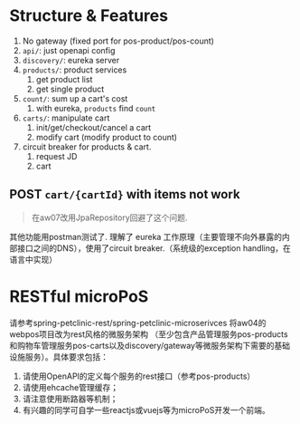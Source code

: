 # Structure & Features

1. No gateway (fixed port for pos-product/pos-count)
2. `api/`: just openapi config
3. `discovery/`: eureka server
4. `products/`: product services 
   1. get product list
   2. get single product
5. `count/`: sum up a cart's cost
   1. with eureka, `products` find `count` 
6. `carts/`: manipulate cart
   1. init/get/checkout/cancel a cart
   2. modify cart (modify product to count)
7. circuit breaker for products & cart.
   1. request JD
   2. cart

## POST `cart/{cartId}` with items not work

> 在aw07改用JpaRepository回避了这个问题.

<!-- 一直报这个错误，没有弄清楚原因。感觉是在说，在update cart时，cascading insert cart item时，主键不能为null，但明明Item的id设置成了自增长，应该自行增加.

```
[Request processing failed; nested exception is org.springframework.dao.DataIntegrityViolationException: could not execute statement; SQL [n/a]; constraint [null]; nested exception is org.hibernate.exception.ConstraintViolationException: could not execute statement] with root cause

org.h2.jdbc.JdbcSQLIntegrityConstraintViolationException: NULL not allowed for column "ITEMS_ID"; SQL statement:
insert into items (id, cart_id, product_id, product_name, quantity, unit_price) values (default, ?, ?, ?, ?, ?) [23502-200]
``` -->

其他功能用postman测试了. 理解了 eureka 工作原理（主要管理不向外暴露的内部接口之间的DNS），使用了circuit breaker.（系统级的exception handling，在语言中实现）

# RESTful microPoS

请参考spring-petclinic-rest/spring-petclinic-microserivces 将aw04的webpos项目改为rest风格的微服务架构
（至少包含产品管理服务pos-products和购物车管理服务pos-carts以及discovery/gateway等微服务架构下需要的基础设施服务）。具体要求包括：

1. 请使用OpenAPI的定义每个服务的rest接口（参考pos-products）
2. 请使用ehcache管理缓存；
3. 请注意使用断路器等机制；
4. 有兴趣的同学可自学一些reactjs或vuejs等为microPoS开发一个前端。

